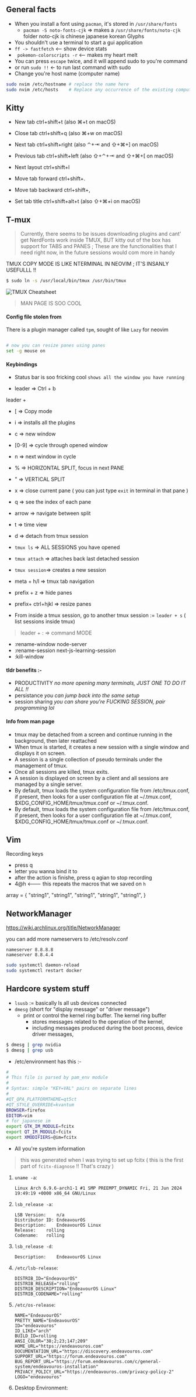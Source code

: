 ## General facts

- When you install a font using `pacman`, it's stored in `/usr/share/fonts`
    - `pacman -S noto-fonts-cjk` => makes a `/usr/share/fonts/noto-cjk` folder noto-cjk is chinese japanese korean Glyphs
- You shouldn't use a terminal to start a gui application
- `ff -> fastfetch`          <-- show device stats
- ` pokemon-colorscripts -r` <-- makes my heart melt
- You can press `escape` twice, and it will append sudo to you're command 
- or run `sudo !!` <- to run last command with sudo
- Change you're host name (computer name)
```sh
sudo nvim /etc/hostname # replace the name here
sudo nvim /etc/hosts    # Replace any occurrence of the existing computer name with your new one
```

## Kitty

- New tab      ctrl+shift+t (also ⌘+t on macOS)
- Close tab    ctrl+shift+q (also ⌘+w on macOS)
- Next tab     ctrl+shift+right (also ⌃+⇥ and ⇧+⌘+] on macOS)
- Previous tab ctrl+shift+left (also ⇧+⌃+⇥ and ⇧+⌘+[ on macOS)
- Next layout  ctrl+shift+l

- Move tab forward  ctrl+shift+.
- Move tab backward ctrl+shift+,

- Set tab title     ctrl+shift+alt+t (also ⇧+⌘+i on macOS)





## T-mux 

> Currently, there seems to be issues downloading plugins and cant' get NerdFonts work inside TMUX, BUT kitty out of the box has support for TABS and PANES ; These are the functionalities that I need right now, in the future sessions would com more in handy 


TMUX COPY MODE IS LIKE NTERMINAL IN NEOVIM ; IT'S INSANLY USEFULLL !!


```sh
$ sudo ln -s /usr/local/bin/tmux /usr/bin/tmux
```


![TMUX Cheatsheet](./../assets/tmux_cheatsheet.png)

> MAN PAGE IS SOO COOL


#### Config file stolen from 

There is a plugin manager called `tpm`, sought of like `Lazy` for neovim

```sh

# now you can resize panes using panes 
set -g mouse on


```


#### Keybindings

- Status bar is soo fricking cool `shows all the window you have running`

- leader => Ctrl + b

leader + 

- [       => Copy mode
- i       => installs all the plugins 
- c       => new window
- [0-9]   => cycle through opened window
- n       => next window in cycle


- %        => HORIZONTAL SPLIT, focus in next PANE
- "        => VERTICAL SPLIT 
- x        => close current pane ( you can just type `exit` in terminal in that pane  )
- q        => see the index of each pane
- arrow    => navigate between split
- t        => time view

-  d => detach from tmux session
- `tmux ls`     => ALL SESSIONS you have opened 
- `tmux attach` => attaches back last detached session
- `tmux session`=> creates a new session

- meta + h/l    => tmux tab navigation
- prefix + z    => hide panes
- prefix+ ctrl+hjkl => resize panes

- From inside a tmux session, go to another tmux session := `leader + s` ( list sessions inside tmux)

> leader + : => command MODE

- :rename-window node-server
- :rename-session next-js-learning-session
- :kill-window

#### tldr benefits :-   
- PRODUCTIVITY *no more opening many terminals, JUST ONE TO DO IT ALL !!*
- persistance *you can jump back into the same setup*
- session sharing *you can share you're FUCKING SESSION, pair programming lol*

#### Info from man page
- tmux may be detached from a  screen  and  continue running in the background, then later reattached
- When tmux is started, it creates a new session with a single window and displays it on screen.
- A session is a single collection of pseudo terminals under the management of tmux.
- Once all sessions are killed, tmux exits.
- A session is displayed on screen by a client and all sessions are managed by a single server.
- By default, tmux loads the system configuration file from  /etc/tmux.conf,  if  present,  then  looks for  a  user  configuration file  at ~/.tmux.conf, $XDG_CONFIG_HOME/tmux/tmux.conf or ~/.tmux.conf.
- By default, tmux loads the system configuration file from  /etc/tmux.conf,  if  present,  then  looks  for  a  user  configuration  file  at ~/.tmux.conf, $XDG_CONFIG_HOME/tmux/tmux.conf or ~/.tmux.conf.


## Vim 

Recording keys 

- press q
- letter you wanna bind it to
- after the action is finishe, press q agian to stop recording
- 4@h <--- this repeats the macros that we saved on `h`

array = {
    "string1",
    "string1",
    "string1",
    "string1",
    "string1",
}




## NetworkManager
https://wiki.archlinux.org/title/NetworkManager


you can add more nameservers to /etc/resolv.conf
```
nameserver 8.8.8.8
nameserver 8.8.4.4
```

```sh
sudo systemctl daemon-reload
sudo systemctl restart docker
```



## Hardcore system stuff

- `lsusb` := basically ls all usb devices connected
- `dmesg` (short for "display message" or "driver message")
    - print or control the kernel ring buffer. 
    The kernel ring buffer
        - stores messages related to the operation of the kernel, 
        - including messages produced during the boot process, device driver messages,
```sh
$ dmesg | grep nvidia
$ dmesg | grep usb
```

- /etc/environment has this :-
```sh
#
# This file is parsed by pam_env module
#
# Syntax: simple "KEY=VAL" pairs on separate lines
#
#QT_QPA_PLATFORMTHEME=qt5ct
#QT_STYLE_OVERRIDE=kvantum
BROWSER=firefox
EDITOR=vim
# for japanese im
export GTK_IM_MODULE=fcitx
export QT_IM_MODULE=fcitx
export XMODIFIERS=@im=fcitx
```

- All you're system information 

> this was generated when I was trying to set up fcitx ( this is the first part of `fcitx-diagnose` !! That's crazy )

1.  `uname -a`:

        Linux Arch 6.9.6-arch1-1 #1 SMP PREEMPT_DYNAMIC Fri, 21 Jun 2024 19:49:19 +0000 x86_64 GNU/Linux

2.  `lsb_release -a`:

        LSB Version:	n/a
        Distributor ID:	EndeavourOS
        Description:	EndeavourOS Linux
        Release:	rolling
        Codename:	rolling

3.  `lsb_release -d`:

        Description:	EndeavourOS Linux

4.  `/etc/lsb-release`:

        DISTRIB_ID="EndeavourOS"
        DISTRIB_RELEASE="rolling"
        DISTRIB_DESCRIPTION="EndeavourOS Linux"
        DISTRIB_CODENAME="rolling"

5.  `/etc/os-release`:

        NAME="EndeavourOS"
        PRETTY_NAME="EndeavourOS"
        ID="endeavouros"
        ID_LIKE="arch"
        BUILD_ID=rolling
        ANSI_COLOR="38;2;23;147;209"
        HOME_URL="https://endeavouros.com"
        DOCUMENTATION_URL="https://discovery.endeavouros.com"
        SUPPORT_URL="https://forum.endeavouros.com"
        BUG_REPORT_URL="https://forum.endeavouros.com/c/general-system/endeavouros-installation"
        PRIVACY_POLICY_URL="https://endeavouros.com/privacy-policy-2"
        LOGO="endeavouros"

6.  Desktop Environment:
